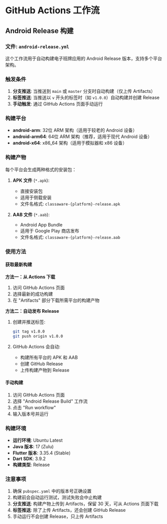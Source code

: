 # GitHub Actions 工作流

## Android Release 构建

### 文件: `android-release.yml`

这个工作流用于自动构建电子班牌应用的 Android Release 版本，支持多个平台架构。

### 触发条件

1. **分支推送**: 当推送到 `main` 或 `master` 分支时自动构建（仅上传 Artifacts）
2. **标签推送**: 当推送以 `v` 开头的标签时（如 `v1.0.0`）自动构建并创建 Release
3. **手动触发**: 通过 GitHub Actions 页面手动运行

### 构建平台

- **android-arm**: 32位 ARM 架构（适用于较老的 Android 设备）
- **android-arm64**: 64位 ARM 架构（推荐，适用于现代 Android 设备）
- **android-x64**: x86_64 架构（适用于模拟器和 x86 设备）

### 构建产物

每个平台会生成两种格式的安装包：

1. **APK 文件** (`*.apk`): 
   - 直接安装包
   - 适用于侧载安装
   - 文件名格式: `classaware-{platform}-release.apk`

2. **AAB 文件** (`*.aab`):
   - Android App Bundle
   - 适用于 Google Play 商店发布
   - 文件名格式: `classaware-{platform}-release.aab`

### 使用方法

#### 获取最新构建

**方法一：从 Actions 下载**
1. 访问 GitHub Actions 页面
2. 选择最新的成功构建
3. 在 "Artifacts" 部分下载所需平台的构建产物

**方法二：自动发布 Release**

1. 创建并推送标签:
   ```bash
   git tag v1.0.0
   git push origin v1.0.0
   ```

2. GitHub Actions 会自动:
   - 构建所有平台的 APK 和 AAB
   - 创建 GitHub Release
   - 上传构建产物到 Release

#### 手动构建

1. 访问 GitHub Actions 页面
2. 选择 "Android Release Build" 工作流
3. 点击 "Run workflow"
4. 输入版本号并运行

### 构建环境

- **运行环境**: Ubuntu Latest
- **Java 版本**: 17 (Zulu)
- **Flutter 版本**: 3.35.4 (Stable)
- **Dart SDK**: 3.9.2
- **构建类型**: Release

### 注意事项

1. 确保 `pubspec.yaml` 中的版本号正确设置
2. 构建前会自动运行测试，测试失败会中止构建
3. **分支推送**: 构建产物上传到 Artifacts，保留 30 天，可从 Actions 页面下载
4. **标签推送**: 除了上传 Artifacts，还会创建 GitHub Release
5. 手动运行不会创建 Release，只上传 Artifacts